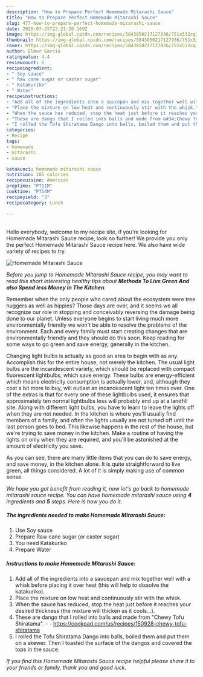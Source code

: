 ```yaml
---
description: "How to Prepare Perfect Homemade Mitarashi Sauce"
title: "How to Prepare Perfect Homemade Mitarashi Sauce"
slug: 477-how-to-prepare-perfect-homemade-mitarashi-sauce
date: 2020-07-25T23:21:58.169Z
image: https://img-global.cpcdn.com/recipes/5843850217127936/751x532cq70/homemade-mitarashi-sauce-recipe-main-photo.jpg
thumbnail: https://img-global.cpcdn.com/recipes/5843850217127936/751x532cq70/homemade-mitarashi-sauce-recipe-main-photo.jpg
cover: https://img-global.cpcdn.com/recipes/5843850217127936/751x532cq70/homemade-mitarashi-sauce-recipe-main-photo.jpg
author: Elmer Garcia
ratingvalue: 4.4
reviewcount: 6
recipeingredient:
- " Soy sauce"
- " Raw cane sugar or caster sugar"
- " Katakuriko"
- " Water"
recipeinstructions:
- "Add all of the ingredients into a saucepan and mix together well with a whisk before placing it over heat (this will help to dissolve the katakuriko)."
- "Place the mixture on low heat and continuously stir with the whisk."
- "When the sauce has reduced, stop the heat just before it reaches your desired thickness (the mixture will thicken as it cools...)."
- "These are dango that I rolled into balls and made from &#34;Chewy Tofu Shiratama&#34;.  https://cookpad.com/us/recipes/150928-chewy-tofu-shiratama"
- "I rolled the Tofu Shiratama Dango into balls, boiled them and put them on a skewer. Then I toasted the surface of the dangos and covered the tops in the sauce."
categories:
- Recipe
tags:
- homemade
- mitarashi
- sauce

katakunci: homemade mitarashi sauce 
nutrition: 185 calories
recipecuisine: American
preptime: "PT11M"
cooktime: "PT54M"
recipeyield: "3"
recipecategory: Lunch

---
```

<br>
Hello everybody, welcome to my recipe site, if you're looking for Homemade Mitarashi Sauce recipe, look no further! We provide you only the perfect Homemade Mitarashi Sauce recipe here. We also have wide variety of recipes to try.
<br>


![Homemade Mitarashi Sauce](https://img-global.cpcdn.com/recipes/5843850217127936/751x532cq70/homemade-mitarashi-sauce-recipe-main-photo.jpg)

<i>Before you jump to Homemade Mitarashi Sauce recipe, you may want to read this short interesting healthy tips about 
<strong>Methods To Live Green And also Spend less Money In The Kitchen</strong>.</i>
</br>

Remember when the only people who cared about the ecosystem were tree huggers as well as hippies? Those days are over, and it seems we all recognize our role in stopping and conceivably reversing the damage being done to our planet. Unless everyone begins to start living much more environmentally friendly we won't be able to resolve the problems of the environment. Each and every family must start creating changes that are environmentally friendly and they should do this soon. Keep reading for some ways to go green and save energy, generally in the kitchen.

Changing light bulbs is actually as good an area to begin with as any. Accomplish this for the entire house, not merely the kitchen. The usual light bulbs are the incandescent variety, which should be replaced with compact fluorescent lightbulbs, which save energy. These bulbs are energy-efficient which means electricity consumption is actually lower, and, although they cost a bit more to buy, will outlast an incandescent light ten times over. One of the extras is that for every one of these lightbulbs used, it ensures that approximately ten normal lightbulbs less will probably end up at a landfill site. Along with different light bulbs, you have to learn to leave the lights off when they are not needed. In the kitchen is where you'll usually find members of a family, and often the lights usually are not turned off until the last person goes to bed. This likewise happens in the rest of the house, but we're trying to save money in the kitchen. Make a routine of having the lights on only when they are required, and you'll be astonished at the amount of electricity you save.

As you can see, there are many little items that you can do to save energy, and save money, in the kitchen alone. It is quite straightforward to live green, all things considered. A lot of it is simply making use of common sense.


<i>We hope you got benefit from reading it, now let's go back to homemade mitarashi sauce recipe. You can have homemade mitarashi sauce using <strong>4</strong> ingredients and <strong>5</strong> steps. Here is how you do it.
</i>

##### The ingredients needed to make Homemade Mitarashi Sauce:

1. Use  Soy sauce
1. Prepare  Raw cane sugar (or caster sugar)
1. You need  Katakuriko
1. Prepare  Water


##### Instructions to make Homemade Mitarashi Sauce:

1. Add all of the ingredients into a saucepan and mix together well with a whisk before placing it over heat (this will help to dissolve the katakuriko).
1. Place the mixture on low heat and continuously stir with the whisk.
1. When the sauce has reduced, stop the heat just before it reaches your desired thickness (the mixture will thicken as it cools...).
1. These are dango that I rolled into balls and made from &#34;Chewy Tofu Shiratama&#34;. -  - https://cookpad.com/us/recipes/150928-chewy-tofu-shiratama
1. I rolled the Tofu Shiratama Dango into balls, boiled them and put them on a skewer. Then I toasted the surface of the dangos and covered the tops in the sauce.


<i>If you find this Homemade Mitarashi Sauce recipe helpful please share it to your friends or family, thank you and good luck.</i>
